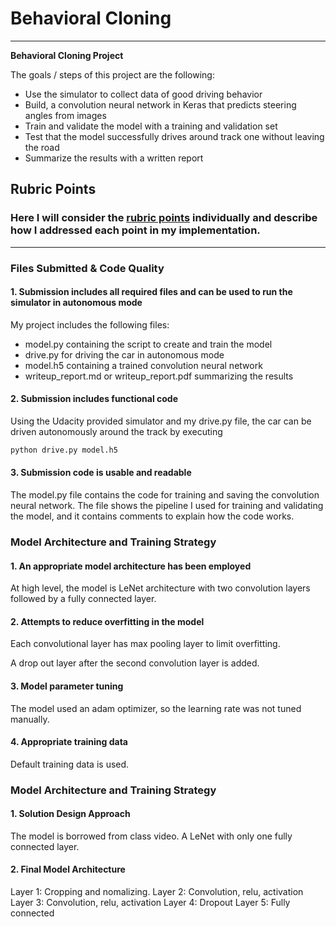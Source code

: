 # **Behavioral Cloning** 

---

**Behavioral Cloning Project**

The goals / steps of this project are the following:
* Use the simulator to collect data of good driving behavior
* Build, a convolution neural network in Keras that predicts steering angles from images
* Train and validate the model with a training and validation set
* Test that the model successfully drives around track one without leaving the road
* Summarize the results with a written report


## Rubric Points
### Here I will consider the [rubric points](https://review.udacity.com/#!/rubrics/432/view) individually and describe how I addressed each point in my implementation.  

---
### Files Submitted & Code Quality

#### 1. Submission includes all required files and can be used to run the simulator in autonomous mode

My project includes the following files:
* model.py containing the script to create and train the model
* drive.py for driving the car in autonomous mode
* model.h5 containing a trained convolution neural network 
* writeup_report.md or writeup_report.pdf summarizing the results

#### 2. Submission includes functional code
Using the Udacity provided simulator and my drive.py file, the car can be driven autonomously around the track by executing 
```sh
python drive.py model.h5
```

#### 3. Submission code is usable and readable

The model.py file contains the code for training and saving the convolution neural network. The file shows the pipeline I used for training and validating the model, and it contains comments to explain how the code works.

### Model Architecture and Training Strategy

#### 1. An appropriate model architecture has been employed

At high level, the model is LeNet architecture with two convolution layers followed by a fully connected layer.

#### 2. Attempts to reduce overfitting in the model

Each convolutional layer has max pooling layer to limit overfitting.

A drop out layer after the second convolution layer is added.

#### 3. Model parameter tuning

The model used an adam optimizer, so the learning rate was not tuned manually.

#### 4. Appropriate training data

Default training data is used.

### Model Architecture and Training Strategy

#### 1. Solution Design Approach

The model is borrowed from class video. A LeNet with only one fully connected layer.

#### 2. Final Model Architecture

Layer 1: Cropping and nomalizing.
Layer 2: Convolution, relu, activation
Layer 3: Convolution, relu, activation
Layer 4: Dropout
Layer 5: Fully connected
